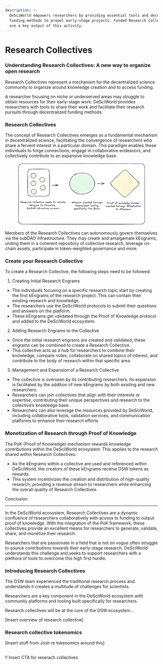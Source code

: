 ```yaml
---
description: >-
  DeSciWorld empowers researchers by providing essential tools and decentralized
  funding methods to propel early-stage projects. Funded Research Collectives
  are a key output of this activity.
---
```


# Research Collectives

### Understanding Research Collectives: A new way to organize open research&#x20;

Research Collectives represent a mechanism for the decentralized science community to organize around knowledge creation and to access funding.&#x20;

A researcher focusing on niche or underserved areas may struggle to obtain resources for their early-stage work. DeSciWorld provides researchers with tools to share their work and facilitate their research pursuits through decentralized funding methods.&#x20;

### Research Collectives

The concept of Research Collectives emerges as a fundamental mechanism in decentralized science, facilitating the convergence of researchers who share a fervent interest in a particular domain. This paradigm enables these individuals to forge connections, engage in collaborative endeavors, and collectively contribute to an expansive knowledge base.

<figure><img src="../.gitbook/assets/image (8).png" alt=""><figcaption></figcaption></figure>

Members of the Research Collectives can autonomously govern themselves via the subDAO infrastructure. They may create and amalgamate kEngrams, uniting them in a coherent repository of collective research, leverage on-chain assets, participate in token-weighted governance and more.

### Create your Research Collective

To create a Research Collective, the following steps need to be followed:

1. Creating Initial Research Engrams

* The individuals focusing on a specific research topic start by creating the first kEngrams of the research project. This can contain their existing research and knowledge.
* The researchers use the DeSciWorld protocols to submit their questions and answers on the platform.
* These kEngrams get validated through the Proof of Knowledge protocol and added to the DeSciWorld ecosystem.

2. Adding Research Engrams to the Collective

* Once the initial research engrams are created and validated, these engrams can be combined to create a Research Collective.
* This collective acts as a hub for researchers to combine their knowledge, compare notes, collaborate on shared topics of interest, and contribute to the body of research within that specific area.

3. Management and Expansion of a Research Collective

* The collective is overseen by its contributing researchers. Its expansion is facilitated by the addition of new kEngrams by both existing and new researchers.
* Researchers can join collectives that align with their interests or expertise, contributing their unique perspectives and research to the collective’s knowledge base.
* Researchers can also leverage the resources provided by DeSciWorld, including collaborative tools, validation services, and communication platforms to enhance their research efforts.

### Monetization of Research through Proof of Knowledge

The PoK (Proof of Knowledge) mechanism rewards knowledge contributions within the DeSciWorld ecosystem. This applies to the research shared within Research Collectives.&#x20;

* As the kEngrams within a collective are used and referenced within DeSciWorld, the creators of these kEngrams receive DSW tokens as rewards.
* This system incentivizes the creation and distribution of high-quality research, providing a revenue stream to researchers while enhancing the overall quality of Research Collectives.

Conclusion

***

In the DeSciWorld ecosystem, Research Collectives are a dynamic confluence of researchers collaboratively with access to funding to output proof of knowledge. With the integration of the PoK framework, these collectives provide an excellent means for researchers to generate, validate, share, and monetize their research.

Researchers that are passionate in a field that is not _en vogue_ often struggle to source contributions towards their early-stage research. DeSciWorld understands this challenge and seeks to support researchers with a plethora of tools to overcome this high first hurdle.&#x20;

### Introducing Research Collectives&#x20;

The DSW team experienced the traditional research process and understands it creates a multitude of challenges for scientists.&#x20;

Researchers are a key component in the DeSciWorld ecosystem with community platforms and tooling built specifically for researchers.&#x20;

Research collectives will be at the core of the DSW ecosystem...

\[Insert overview of research collective]

### Research collective tokenomics&#x20;

\[Insert stuff from Josh re tokenomics around this]

\
!! Insert CTA for reserach collectives&#x20;
